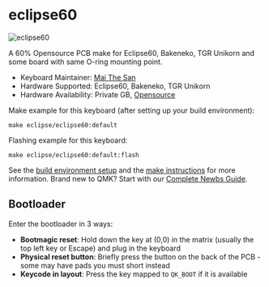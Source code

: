 # eclipse60

![eclipse60](i.imgur.com/0nttqlth.png)

 A 60% Opensource PCB make for Eclipse60, Bakeneko, TGR Unikorn and some board with same O-ring mounting point.

* Keyboard Maintainer: [Mai The San](https://github.com/MaiTheSan)
* Hardware Supported: Eclipse60, Bakeneko, TGR Unikorn
* Hardware Availability: Private GB, [Opensource](https://github.com/MaiTheSan/EclipsePhrase160)

Make example for this keyboard (after setting up your build environment):

    make eclipse/eclipse60:default

Flashing example for this keyboard:

    make eclipse/eclipse60:default:flash

See the [build environment setup](https://docs.qmk.fm/#/getting_started_build_tools) and the [make instructions](https://docs.qmk.fm/#/getting_started_make_guide) for more information. Brand new to QMK? Start with our [Complete Newbs Guide](https://docs.qmk.fm/#/newbs).

## Bootloader

Enter the bootloader in 3 ways:

* **Bootmagic reset**: Hold down the key at (0,0) in the matrix (usually the top left key or Escape) and plug in the keyboard
* **Physical reset button**: Briefly press the button on the back of the PCB - some may have pads you must short instead
* **Keycode in layout**: Press the key mapped to `QK_BOOT` if it is available
